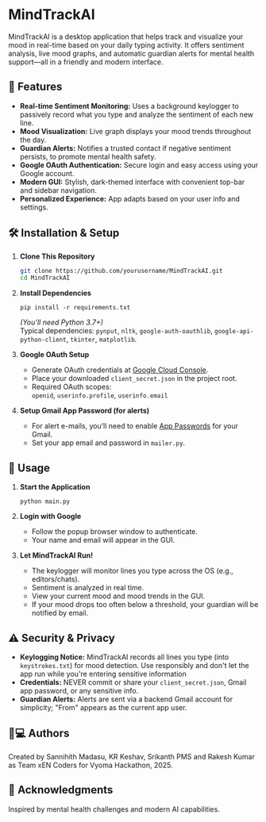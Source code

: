 # MindTrackAI

MindTrackAI is a desktop application that helps track and visualize your mood in real-time based on your daily typing activity. It offers sentiment analysis, live mood graphs, and automatic guardian alerts for mental health support—all in a friendly and modern interface.

## 🚀 Features

- **Real-time Sentiment Monitoring:** Uses a background keylogger to passively record what you type and analyze the sentiment of each new line.
- **Mood Visualization:** Live graph displays your mood trends throughout the day.
- **Guardian Alerts:** Notifies a trusted contact if negative sentiment persists, to promote mental health safety.
- **Google OAuth Authentication:** Secure login and easy access using your Google account.
- **Modern GUI:** Stylish, dark-themed interface with convenient top-bar and sidebar navigation.
- **Personalized Experience:** App adapts based on your user info and settings.

## 🛠️ Installation & Setup

1. **Clone This Repository**
   ```bash
   git clone https://github.com/yourusername/MindTrackAI.git
   cd MindTrackAI
   ```

2. **Install Dependencies**
   ```
   pip install -r requirements.txt
   ```
   *(You’ll need Python 3.7+)*  
   Typical dependencies: `pynput`, `nltk`, `google-auth-oauthlib`, `google-api-python-client`, `tkinter`, `matplotlib`.

3. **Google OAuth Setup**
   - Generate OAuth credentials at [Google Cloud Console](https://console.cloud.google.com/).
   - Place your downloaded `client_secret.json` in the project root.
   - Required OAuth scopes:  
     `openid`, `userinfo.profile`, `userinfo.email`

4. **Setup Gmail App Password (for alerts)**
   - For alert e-mails, you’ll need to enable [App Passwords](https://myaccount.google.com/apppasswords) for your Gmail.
   - Set your app email and password in `mailer.py`.

## 🚦 Usage

1. **Start the Application**
   ```
   python main.py
   ```

2. **Login with Google**
   - Follow the popup browser window to authenticate.
   - Your name and email will appear in the GUI.

3. **Let MindTrackAI Run!**
   - The keylogger will monitor lines you type across the OS (e.g., editors/chats).
   - Sentiment is analyzed in real time.
   - View your current mood and mood trends in the GUI.
   - If your mood drops too often below a threshold, your guardian will be notified by email.

## ⚠️ Security & Privacy

- **Keylogging Notice:** MindTrackAI records all lines you type (into `keystrokes.txt`) for mood detection. Use responsibly and don't let the app run while you're entering sensitive information
- **Credentials:** NEVER commit or share your `client_secret.json`, Gmail app password, or any sensitive info.
- **Guardian Alerts:** Alerts are sent via a backend Gmail account for simplicity; "From" appears as the current app user.

## 👨💻 Authors

Created by Sannihith Madasu, KR Keshav, Srikanth PMS and Rakesh Kumar as Team xEN Coders for Vyoma Hackathon, 2025.

## 📣 Acknowledgments

Inspired by mental health challenges and modern AI capabilities.
